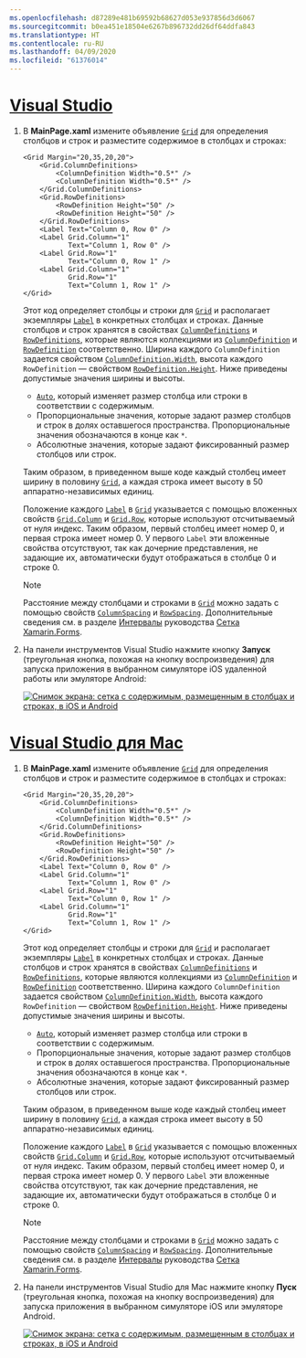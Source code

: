 ```yaml
---
ms.openlocfilehash: d87289e481b69592b68627d053e937856d3d6067
ms.sourcegitcommit: b0ea451e18504e6267b896732dd26df64ddfa843
ms.translationtype: HT
ms.contentlocale: ru-RU
ms.lasthandoff: 04/09/2020
ms.locfileid: "61376014"
---
```

# <a name="visual-studio"></a>[Visual Studio](#tab/vswin)

1. В **MainPage.xaml** измените объявление [`Grid`](xref:Xamarin.Forms.Grid) для определения столбцов и строк и разместите содержимое в столбцах и строках:

    ```xaml
    <Grid Margin="20,35,20,20">
        <Grid.ColumnDefinitions>
            <ColumnDefinition Width="0.5*" />
            <ColumnDefinition Width="0.5*" />
        </Grid.ColumnDefinitions>
        <Grid.RowDefinitions>
            <RowDefinition Height="50" />
            <RowDefinition Height="50" />
        </Grid.RowDefinitions>
        <Label Text="Column 0, Row 0" />
        <Label Grid.Column="1"
               Text="Column 1, Row 0" />
        <Label Grid.Row="1"
               Text="Column 0, Row 1" />
        <Label Grid.Column="1"
               Grid.Row="1"
               Text="Column 1, Row 1" />
    </Grid>
    ```

    Этот код определяет столбцы и строки для [`Grid`](xref:Xamarin.Forms.Grid) и располагает экземпляры [`Label`](xref:Xamarin.Forms.Label) в конкретных столбцах и строках. Данные столбцов и строк хранятся в свойствах [`ColumnDefinitions`](xref:Xamarin.Forms.Grid.ColumnDefinitions) и [`RowDefinitions`](xref:Xamarin.Forms.Grid.RowDefinitions), которые являются коллекциями из [`ColumnDefinition`](xref:Xamarin.Forms.ColumnDefinition) и [`RowDefinition`](xref:Xamarin.Forms.RowDefinition) соответственно. Ширина каждого `ColumnDefinition` задается свойством [`ColumnDefinition.Width`](xref:Xamarin.Forms.ColumnDefinition.Width), высота каждого `RowDefinition` — свойством [`RowDefinition.Height`](xref:Xamarin.Forms.RowDefinition.Height). Ниже приведены допустимые значения ширины и высоты.

    - [`Auto`](xref:Xamarin.Forms.GridUnitType.Auto), который изменяет размер столбца или строки в соответствии с содержимым.
    - Пропорциональные значения, которые задают размер столбцов и строк в долях оставшегося пространства. Пропорциональные значения обозначаются в конце как `*`.
    - Абсолютные значения, которые задают фиксированный размер столбцов или строк.

    Таким образом, в приведенном выше коде каждый столбец имеет ширину в половину [`Grid`](xref:Xamarin.Forms.Grid), а каждая строка имеет высоту в 50 аппаратно-независимых единиц.

    Положение каждого [`Label`](xref:Xamarin.Forms.Label) в [`Grid`](xref:Xamarin.Forms.Grid) указывается с помощью вложенных свойств [`Grid.Column`](xref:Xamarin.Forms.Grid.ColumnProperty) и [`Grid.Row`](xref:Xamarin.Forms.Grid.RowProperty), которые используют отсчитываемый от нуля индекс. Таким образом, первый столбец имеет номер 0, и первая строка имеет номер 0. У первого `Label` эти вложенные свойства отсутствуют, так как дочерние представления, не задающие их, автоматически будут отображаться в столбце 0 и строке 0.

    > [!NOTE]
    > Расстояние между столбцами и строками в [`Grid`](xref:Xamarin.Forms.Grid) можно задать с помощью свойств [`ColumnSpacing`](xref:Xamarin.Forms.Grid.ColumnSpacing) и [`RowSpacing`](xref:Xamarin.Forms.Grid.RowSpacing). Дополнительные сведения см. в разделе [Интервалы](~/xamarin-forms/user-interface/layouts/grid.md#spacing) руководства [Сетка Xamarin.Forms](~/xamarin-forms/user-interface/layouts/grid.md).

1. На панели инструментов Visual Studio нажмите кнопку **Запуск** (треугольная кнопка, похожая на кнопку воспроизведения) для запуска приложения в выбранном симуляторе iOS удаленной работы или эмуляторе Android:

    [![Снимок экрана: сетка с содержимым, размещенным в столбцах и строках, в iOS и Android](../images/columns-rows.png "Сетка с содержимым в столбцах и строках")](../images/columns-rows-large.png#lightbox "Сетка с содержимым в столбцах и строках")

# <a name="visual-studio-for-mac"></a>[Visual Studio для Mac](#tab/vsmac)

1. В **MainPage.xaml** измените объявление [`Grid`](xref:Xamarin.Forms.Grid) для определения столбцов и строк и разместите содержимое в столбцах и строках:

    ```xaml
    <Grid Margin="20,35,20,20">
        <Grid.ColumnDefinitions>
            <ColumnDefinition Width="0.5*" />
            <ColumnDefinition Width="0.5*" />
        </Grid.ColumnDefinitions>
        <Grid.RowDefinitions>
            <RowDefinition Height="50" />
            <RowDefinition Height="50" />
        </Grid.RowDefinitions>
        <Label Text="Column 0, Row 0" />
        <Label Grid.Column="1"
               Text="Column 1, Row 0" />
        <Label Grid.Row="1"
               Text="Column 0, Row 1" />
        <Label Grid.Column="1"
               Grid.Row="1"
               Text="Column 1, Row 1" />
    </Grid>
    ```

    Этот код определяет столбцы и строки для [`Grid`](xref:Xamarin.Forms.Grid) и располагает экземпляры [`Label`](xref:Xamarin.Forms.Label) в конкретных столбцах и строках. Данные столбцов и строк хранятся в свойствах [`ColumnDefinitions`](xref:Xamarin.Forms.Grid.ColumnDefinitions) и [`RowDefinitions`](xref:Xamarin.Forms.Grid.RowDefinitions), которые являются коллекциями из [`ColumnDefinition`](xref:Xamarin.Forms.ColumnDefinition) и [`RowDefinition`](xref:Xamarin.Forms.RowDefinition) соответственно. Ширина каждого `ColumnDefinition` задается свойством [`ColumnDefinition.Width`](xref:Xamarin.Forms.ColumnDefinition.Width), высота каждого `RowDefinition` — свойством [`RowDefinition.Height`](xref:Xamarin.Forms.RowDefinition.Height). Ниже приведены допустимые значения ширины и высоты.

    - [`Auto`](xref:Xamarin.Forms.GridUnitType.Auto), который изменяет размер столбца или строки в соответствии с содержимым.
    - Пропорциональные значения, которые задают размер столбцов и строк в долях оставшегося пространства. Пропорциональные значения обозначаются в конце как `*`.
    - Абсолютные значения, которые задают фиксированный размер столбцов или строк.

    Таким образом, в приведенном выше коде каждый столбец имеет ширину в половину [`Grid`](xref:Xamarin.Forms.Grid), а каждая строка имеет высоту в 50 аппаратно-независимых единиц.

    Положение каждого [`Label`](xref:Xamarin.Forms.Label) в [`Grid`](xref:Xamarin.Forms.Grid) указывается с помощью вложенных свойств [`Grid.Column`](xref:Xamarin.Forms.Grid.ColumnProperty) и [`Grid.Row`](xref:Xamarin.Forms.Grid.RowProperty), которые используют отсчитываемый от нуля индекс. Таким образом, первый столбец имеет номер 0, и первая строка имеет номер 0. У первого `Label` эти вложенные свойства отсутствуют, так как дочерние представления, не задающие их, автоматически будут отображаться в столбце 0 и строке 0.

    > [!NOTE]
    > Расстояние между столбцами и строками в [`Grid`](xref:Xamarin.Forms.Grid) можно задать с помощью свойств [`ColumnSpacing`](xref:Xamarin.Forms.Grid.ColumnSpacing) и [`RowSpacing`](xref:Xamarin.Forms.Grid.RowSpacing). Дополнительные сведения см. в разделе [Интервалы](~/xamarin-forms/user-interface/layouts/grid.md#spacing) руководства [Сетка Xamarin.Forms](~/xamarin-forms/user-interface/layouts/grid.md).

1. На панели инструментов Visual Studio для Mac нажмите кнопку **Пуск** (треугольная кнопка, похожая на кнопку воспроизведения) для запуска приложения в выбранном симуляторе iOS или эмуляторе Android.

    [![Снимок экрана: сетка с содержимым, размещенным в столбцах и строках, в iOS и Android](../images/columns-rows.png "Сетка с содержимым в столбцах и строках")](../images/columns-rows-large.png#lightbox "Сетка с содержимым в столбцах и строках")
